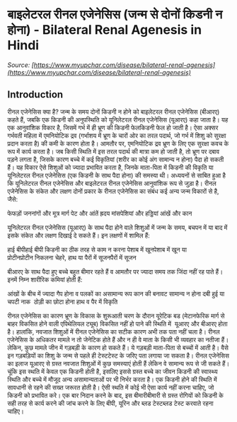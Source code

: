 # बाइलेटरल रीनल एजेनेसिस (जन्म से दोनों किडनी न होना) - Bilateral Renal Agenesis in Hindi
_Source: [https://www.myupchar.com/disease/bilateral-renal-agenesis](https://www.myupchar.com/disease/bilateral-renal-agenesis)_

## Introduction
रीनल एजेनेसिस क्या है?
जन्म के समय दोनों किडनी न होने को बाइलेटरल रीनल एजेनेसिस (बीआरए) कहते हैं, जबकि एक किडनी की अनुपस्थिति को यूनिलेटरल रीनल एजेनेसिस (यूआरए) कहा जाता है। यह एक आनुवांशिक विकार है, जिसमें गर्भ में ही भ्रूण की किडनी फेलकिडनी फेल हो जाती है। ऐसा अक्सर गर्भवती महिला में एमनियोटिक द्रव (गर्भाशय में भ्रूण के चारों ओर का तरल पदार्थ, जो गर्भ में शिशु को सुरक्षा प्रदान करता है) की कमी के कारण होता है। आमतौर पर, एमनियोटिक द्रव भ्रूण के लिए एक सुरक्षा कवच के रूप में कार्य करता है। जब किसी स्थिति में इस तरल पदार्थ की मात्रा कम हो जाती है, तो भ्रूण पर दबाव पड़ने लगता है, जिसके कारण बच्चे में कई विकृतियां (शरीर का कोई अंग सामान्य न होना) पैदा हो सकती हैं। यह विकार ऐसे शिशुओं को ज्यादा प्रभावित करता है, जिनके माता-पिता में किडनी की विकृति या यूनिलेटरल रीनल एजेनेसिस (एक किडनी के साथ पैदा होना) की समस्या थी। अध्ययनों से साबित हुआ है कि यूनिलेटरल रीनल एजेनेसिस और बाइलेटरल रीनल एजेनेसिस आनुवांशिक रूप से जुड़ा है।
रीनल एजेनेसिस के संकेत और लक्षण
दोनों प्रकार के रीनल एजेनेसिस का संबंध कई अन्य जन्म विकारों से है, जैसे: 

फेफड़ों
जननांगों और मूत्र मार्ग
पेट और आंतें
ह्रदय
मांसपेशियां और हड्डियां
आंखें और कान

यूनिलेटरल रीनल एजेनेसिस (यूआरए) के साथ पैदा होने वाले शिशुओं में जन्म के समय, बचपन में या बाद में इसके संकेत और लक्षण दिखाई दे सकते हैं। इन लक्षणों में शामिल हैं:

हाई बीपीहाई बीपी
किडनी का ठीक तरह से काम न करना
पेशाब में खूनपेशाब में खून या प्रोटीनप्रोटीन निकलना
चेहरे, हाथ या पैरों में सूजनपैरों में सूजन

बीआरए के साथ पैदा हुए बच्चे बहुत बीमार रहते हैं व आमतौर पर ज्यादा समय तक जिंदा नहीं रह पाते हैं। इनमें निम्न शारीरिक कमियां होती हैं:

आंखों के बीच में ज्यादा गैप होना व पलकों का असामान्य रूप
कान की बनावट सामान्य न होना
दबी हुई या चपटी नाक 
ठोड़ी का छोटा होना
हाथ व पैर में विकृति

रीनल एजेनेसिस का कारण
भ्रूण के विकास के शुरूआती चरण के दौरान यूरेटिक बड (मेटानफेरिक मार्ग से बाहर विकसित होने वाली एपिथेलियल ट्यूब) विकसित नहीं हो पाने की स्थिति में  यूआरए और बीआरए होता है। हालांकि, नवजात शिशुओं में रीनल एजेनेसिस का सटीक कारण अभी तक पता नहीं चला है। रीनल एजेनेसिस के अधिकतर मामले न तो जेनेटिक होते हैं और न ही वे माता के किसी भी व्यवहार का नतीजा हैं। लेकिन, कुछ मामले जीन में गड़बड़ी के कारण हो सकते हैं। ये गड़बड़ी माता-पिता से बच्चों में आती है। वैसे इन गड़बड़ियों का शिशु के जन्म से पहले ही टेस्टटेस्ट के जरिए पता लगाया जा सकता है।
रीनल एजेनेसिस का इलाज
यूआरए से ग्रस्त नवजात शिशुओं में कुछ समस्याएं होती हैं लेकिन वे सामान्य रूप से जी सकते हैं। चूंकि इस स्थति में केवल एक किडनी होती है, इसलिए इससे ग्रस्त बच्चे का जीवन किडनी की स्वास्थ्य स्थिति और बच्चे में मौजूद अन्य असामान्यताओं पर भी निर्भर करता है। एक किडनी होने की स्थिति में सावधानी से रहने की सख्त जरूरत होती है। ऐसी स्थति में कोई भी ऐसा कार्य नहीं करना चाहिए, जो किडनी को प्रभावित करे। एक बार निदान करने के बाद, इस बीमारीबीमारी से ग्रस्त रोगियों को किडनी के सही तरह से कार्य करने की जांच करने के लिए बीपी, यूरिन और ब्लड टेस्टब्लड टेस्ट करवाते रहना चाहिए।

